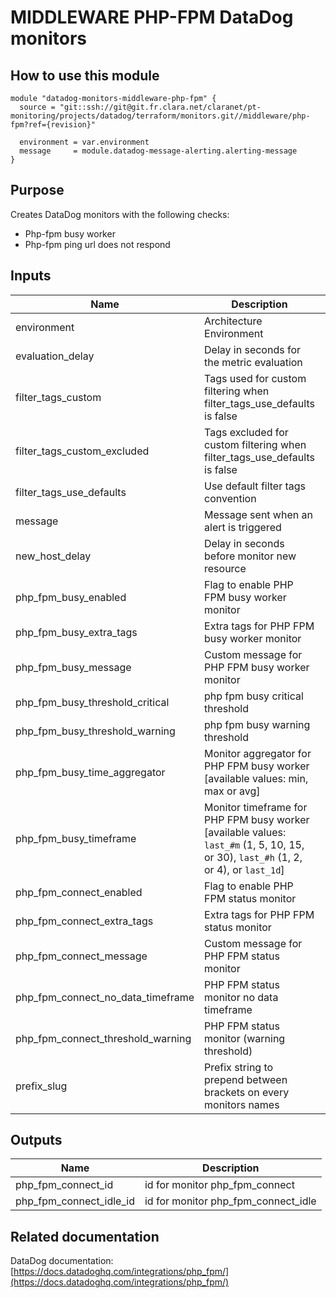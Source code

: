 # MIDDLEWARE PHP-FPM DataDog monitors

## How to use this module

```
module "datadog-monitors-middleware-php-fpm" {
  source = "git::ssh://git@git.fr.clara.net/claranet/pt-monitoring/projects/datadog/terraform/monitors.git//middleware/php-fpm?ref={revision}"

  environment = var.environment
  message     = module.datadog-message-alerting.alerting-message
}

```

## Purpose

Creates DataDog monitors with the following checks:

- Php-fpm busy worker
- Php-fpm ping url does not respond

## Inputs

| Name | Description | Type | Default | Required |
|------|-------------|:----:|:-----:|:-----:|
| environment | Architecture Environment | string | n/a | yes |
| evaluation\_delay | Delay in seconds for the metric evaluation | string | `"15"` | no |
| filter\_tags\_custom | Tags used for custom filtering when filter_tags_use_defaults is false | string | `"*"` | no |
| filter\_tags\_custom\_excluded | Tags excluded for custom filtering when filter_tags_use_defaults is false | string | `""` | no |
| filter\_tags\_use\_defaults | Use default filter tags convention | string | `"true"` | no |
| message | Message sent when an alert is triggered | string | n/a | yes |
| new\_host\_delay | Delay in seconds before monitor new resource | string | `"300"` | no |
| php\_fpm\_busy\_enabled | Flag to enable PHP FPM busy worker monitor | string | `"true"` | no |
| php\_fpm\_busy\_extra\_tags | Extra tags for PHP FPM busy worker monitor | list(string) | `[]` | no |
| php\_fpm\_busy\_message | Custom message for PHP FPM busy worker monitor | string | `""` | no |
| php\_fpm\_busy\_threshold\_critical | php fpm busy critical threshold | string | `"90"` | no |
| php\_fpm\_busy\_threshold\_warning | php fpm busy warning threshold | string | `"80"` | no |
| php\_fpm\_busy\_time\_aggregator | Monitor aggregator for PHP FPM busy worker [available values: min, max or avg] | string | `"avg"` | no |
| php\_fpm\_busy\_timeframe | Monitor timeframe for PHP FPM busy worker [available values: `last_#m` (1, 5, 10, 15, or 30), `last_#h` (1, 2, or 4), or `last_1d`] | string | `"last_10m"` | no |
| php\_fpm\_connect\_enabled | Flag to enable PHP FPM status monitor | string | `"true"` | no |
| php\_fpm\_connect\_extra\_tags | Extra tags for PHP FPM status monitor | list(string) | `[]` | no |
| php\_fpm\_connect\_message | Custom message for PHP FPM status monitor | string | `""` | no |
| php\_fpm\_connect\_no\_data\_timeframe | PHP FPM status monitor no data timeframe | string | `"10"` | no |
| php\_fpm\_connect\_threshold\_warning | PHP FPM status monitor (warning threshold) | string | `"3"` | no |
| prefix\_slug | Prefix string to prepend between brackets on every monitors names | string | `""` | no |

## Outputs

| Name | Description |
|------|-------------|
| php\_fpm\_connect\_id | id for monitor php_fpm_connect |
| php\_fpm\_connect\_idle\_id | id for monitor php_fpm_connect_idle |

## Related documentation

DataDog documentation: [https://docs.datadoghq.com/integrations/php_fpm/](https://docs.datadoghq.com/integrations/php_fpm/)

